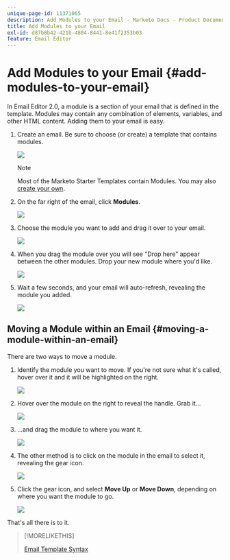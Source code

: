 ```yaml
---
unique-page-id: 11371065
description: Add Modules to your Email - Marketo Docs - Product Documentation
title: Add Modules to your Email
exl-id: d87b8b42-421b-4804-8441-8e41f2353b03
feature: Email Editor
---
```

# Add Modules to your Email {#add-modules-to-your-email}

In Email Editor 2.0, a module is a section of your email that is defined in the template. Modules may contain any combination of elements, variables, and other HTML content. Adding them to your email is easy.

1. Create an email. Be sure to choose (or create) a template that contains modules.

   ![](assets/one-1.png)

   >[!NOTE]
   >
   >Most of the Marketo Starter Templates contain Modules. You may also [create your own](/help/marketo/product-docs/email-marketing/general/email-editor-2/email-template-syntax.md#modules).

1. On the far right of the email, click **Modules**.

   ![](assets/two-3.png)

1. Choose the module you want to add and drag it over to your email.

   ![](assets/three-3.png)

1. When you drag the module over you will see "Drop here" appear between the other modules. Drop your new module where you'd like.

   ![](assets/four-2.png)

1. Wait a few seconds, and your email will auto-refresh, revealing the module you added.

   ![](assets/five-3.png)

## Moving a Module within an Email {#moving-a-module-within-an-email}

There are two ways to move a module.

1. Identify the module you want to move. If you're not sure what it's called, hover over it and it will be highlighted on the right.

   ![](assets/six-2.png)

1. Hover over the module on the right to reveal the handle. Grab it...

   ![](assets/seven-2.png)

1. ...and drag the module to where you want it.

   ![](assets/eight-2.png)

1. The other method is to click on the module in the email to select it, revealing the gear icon.

   ![](assets/nine-2.png)

1. Click the gear icon, and select **Move Up** or **Move Down**, depending on where you want the module to go.

   ![](assets/ten-2.png)

That's all there is to it.

>[!MORELIKETHIS]
>
>[Email Template Syntax](/help/marketo/product-docs/email-marketing/general/email-editor-2/email-template-syntax.md)

